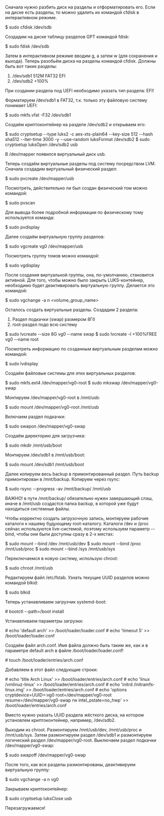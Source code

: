 Сначала нужно разбить диск на разделы и отформатировать его. Если на диске есть разделы, то можно удалить их командой cfdisk в интерактивном режиме.

$ sudo cfdisk /dev/sdb

Создадим на диске таблицу разделов GPT командой fdisk:

$ sudo fdisk /dev/sdb

Затем в интерактивном режиме вводим g, а затем w (для сохранения и выхода). Теперь разобьём диска на разделы командой cfdisk. Должны быть вот такие разделы:

1. /dev/sdb1 512M FAT32 EFI
2. /dev/sdb2 +100%

При создании раздела под UEFI необходимо указать тип раздела: EFI!

Форматируем /dev/sdb1 в FAT32, т.к. только эту файловую систему понимает UEFI:

$ sudo mkfs.vfat -F32 /dev/sdb1

Создаём криптоконтейнер на разделе /dev/sdb2 и открываем его:

$ sudo cryptsetup --type luks2 -c aes-xts-plain64 --key-size 512 --hash sha512 --iter-time 3000 -y --use-random luksFormat /dev/sdb2
$ sudo cryptsetup luksOpen /dev/sdb2 usb

В /dev/mapper появился виртуальный диск usb.

Теперь создаём виртуальные разделы под систему посредством LVM. Сначала создадим виртуальный физический раздел:

$ sudo pvcreate /dev/mapper/usb

Посмотреть, действительно ли был создан физический том можно командой:

$ sudo pvscan

Для вывода более подробной информации по физическому тому используется команда:

$ sudo pvdisplay

Далее создаём виртуальную группу разделов:

$ sudo vgcreate vg0 /dev/mapper/usb

Посмотреть группу томов можно командой:

$ sudo vgdisplay

После создания виртуальной группы, она, по-умолчанию, становится активной. Для того, чтобы можно было закрыть LUKS-контейнер, необходимо будет деактивировать виртуальную группу. Делается это командой:

$ sudo vgchange -a n <volume_group_name>

Осталось создать виртуальные разделы. Создадим 2 раздела:

1. Раздел подкачки (swap) размером 8Гб
2. root-раздел подо всю систему

$ sudo lvcreate --size 8G vg0 --name swap
$ sudo lvcreate -l +100%FREE vg0 --name root

Посмотреть информацию по созданным виртуальным разделам можно командой:

$ sudo lvdisplay

Создаём файловые системы для этих виртуальных разделов:

$ sudo mkfs.ext4 /dev/mapper/vg0-root
$ sudo mkswap /dev/mapper/vg0-swap

Монтируем /dev/mapper/vg0-root в /mnt/usb:

$ sudo mount /dev/mapper/vg0-root /mnt/usb

Включаем раздел подкачки:

$ sudo swapon /dev/mapper/vg0-swap

Создаём директорию для загрузчика:

$ sudo mkdir /mnt/usb/boot

Монтируем /dev/sdb1 в /mnt/usb/boot:

$ sudo mount /dev/sdb1 /mnt/usb/boot

Далее копируем весь backup в примонтированный раздел. Путь backup примонтирован в /mnt/backup. Копируем через rsync:

$ sudo rsync --progress -av /mnt/backup/ /mnt/usb

ВАЖНО! в пути /mnt/backup/ обязательно нужен завершающий слэш, иначе в /mnt/usb создастся папка backup, в которой уже будут находиться системные файлы.

Чтобы корректно создать загрузочную запись, монтируем рабочие каталоги к нашему будующему root-каталогу. Каталоги /dev и /proc сейчас используются live-системой, поэтому используем параметр --bind, чтобы они были доступны сразу в 2-х местах:

$ sudo mount --bind /dev /mnt/usb/dev
$ sudo mount --bind /proc /mnt/usb/proc
$ sudo mount --bind /sys /mnt/usb/sys

Переключаемся в новую систему, использую chroot:

$ sudo chroot /mnt/usb

Редактируем файл /etc/fstab. Узнать текущие UUID разделов можно командой blkid:

$ sudo blkid

Теперь устанавливаем загрузчик systemd-boot:

\# bootctl --path=/boot install

Устанавливаем параметры загрузки:

\# echo 'default arch' >> /boot/loader/loader.conf
\# echo 'timeout 5' >> /boot/loader/loader.conf

Создаём файл arch.conf. Имя файла должно быть таким же, как и в параметре default arch в файле /boot/loader/loader.conf!

\# touch /boot/loader/entries/arch.conf

Добавляем в этот файл следующие строки:

\# echo 'title Arch Linux' >> /boot/loader/entries/arch.conf
\# echo 'linux /vmlinuz-linux' >> /boot/loader/entries/arch.conf
\# echo 'initrd /initramfs-linux.img' >> /boot/loader/entries/arch.conf
\# echo 'options cryptdevice=UUID=<UUID>:vg0 root=/dev/mapper/vg0-root resume=/dev/mapper/vg0-swap rw intel_pstate=no_hwp' >> /boot/loader/entries/arch.conf

Вместо <UUID> нужно указать UUID раздела жёсткого диска, на котором установлем криптоконтейнер, например, /dev/sdb2.

Выходим из chroot. Размонтируем /mnt/usb/dev, /mnt/usb/proc и /mnt/usb/sys. Затем размонтируем раздел /dev/sdb1 и размонтируем логический раздел /dev/mapper/vg0-root. Выключаем раздел подкачки /dev/mapper/vg0-swap:

$ sudo swapoff /dev/mapper/vg0-swap

После того, как все разделы размонтированы, деактивируем виртуальную группу:

$ sudo vgchange -a n vg0

Закрываем криптоконтейнер:

$ sudo cryptsetup luksClose usb

Перезагружаемся!
